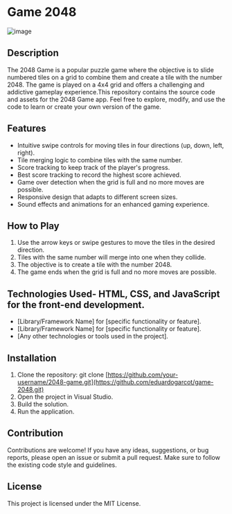 # Game 2048 
![image](https://github.com/eduardogarcot/game-2048/assets/64402545/91ec0018-7640-4c59-9de9-bfde76f4b3a3)

## Description
The 2048 Game is a popular puzzle game where the objective is to slide numbered tiles on a grid to combine them and create a tile with the number 2048. The game is played on a 4x4 grid and offers a challenging and addictive gameplay experience.This repository contains the source code and assets for the 2048 Game app. Feel free to explore, modify, and use the code to learn or create your own version of the game.

## Features

  - Intuitive swipe controls for moving tiles in four directions (up, down, left, right).
  - Tile merging logic to combine tiles with the same number.
  - Score tracking to keep track of the player's progress.
  - Best score tracking to record the highest score achieved.
  - Game over detection when the grid is full and no more moves are possible.
  - Responsive design that adapts to different screen sizes.
  - Sound effects and animations for an enhanced gaming experience.

## How to Play

1. Use the arrow keys or swipe gestures to move the tiles in the desired direction.
2. Tiles with the same number will merge into one when they collide.
3. The objective is to create a tile with the number 2048.
4. The game ends when the grid is full and no more moves are possible.

## Technologies Used- HTML, CSS, and JavaScript for the front-end development.
- [Library/Framework Name] for [specific functionality or feature].
- [Library/Framework Name] for [specific functionality or feature].
- [Any other technologies or tools used in the project].

## Installation

1. Clone the repository: git clone [https://github.com/your-username/2048-game.git](https://github.com/eduardogarcot/game-2048.git)
2. Open the project in Visual Studio.
3. Build the solution.
4. Run the application.

## Contribution

Contributions are welcome! If you have any ideas, suggestions, or bug reports, please open an issue or submit a pull request. 
Make sure to follow the existing code style and guidelines.

## License
This project is licensed under the MIT License.
